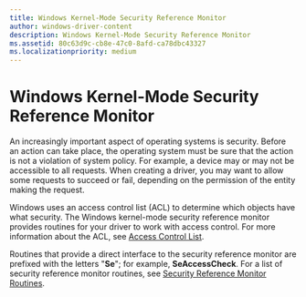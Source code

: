```yaml
---
title: Windows Kernel-Mode Security Reference Monitor
author: windows-driver-content
description: Windows Kernel-Mode Security Reference Monitor
ms.assetid: 80c63d9c-cb8e-47c0-8afd-ca78dbc43327
ms.localizationpriority: medium
---
```


# Windows Kernel-Mode Security Reference Monitor


An increasingly important aspect of operating systems is security. Before an action can take place, the operating system must be sure that the action is not a violation of system policy. For example, a device may or may not be accessible to all requests. When creating a driver, you may want to allow some requests to succeed or fail, depending on the permission of the entity making the request.

Windows uses an access control list (ACL) to determine which objects have what security. The Windows kernel-mode security reference monitor provides routines for your driver to work with access control. For more information about the ACL, see [Access Control List](https://msdn.microsoft.com/library/windows/hardware/ff538821).

Routines that provide a direct interface to the security reference monitor are prefixed with the letters "**Se**"; for example, **SeAccessCheck**. For a list of security reference monitor routines, see [Security Reference Monitor Routines](https://msdn.microsoft.com/library/windows/hardware/ff563711).

 

 




